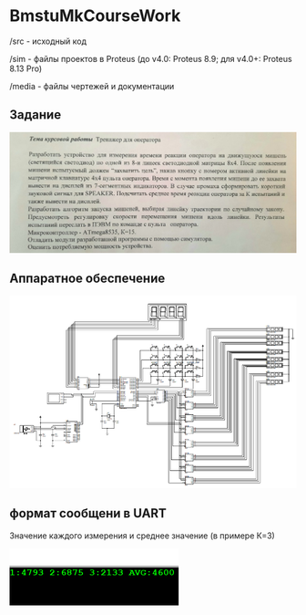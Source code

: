 # BmstuMkCourseWork

/src - исходный код

/sim - файлы проектов в Proteus (до v4.0: Proteus 8.9; для v4.0+: Proteus 8.13 Pro)

/media - файлы чертежей и документации

## Задание

![](./media/task.jpg)

## Аппаратное обеспечение

![](./media/trainerV5_1.PNG)

## формат сообщени в UART

Значение каждого измерения и среднее значение (в примере К=3)

![](./media/uart.PNG)